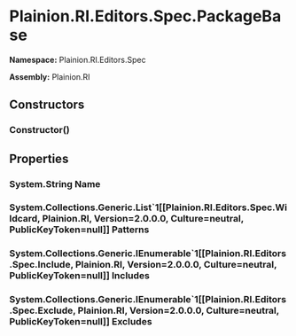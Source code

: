 
# Plainion.RI.Editors.Spec.PackageBase

**Namespace:** Plainion.RI.Editors.Spec

**Assembly:** Plainion.RI


## Constructors

### Constructor()


## Properties

### System.String Name

### System.Collections.Generic.List`1[[Plainion.RI.Editors.Spec.Wildcard, Plainion.RI, Version=2.0.0.0, Culture=neutral, PublicKeyToken=null]] Patterns

### System.Collections.Generic.IEnumerable`1[[Plainion.RI.Editors.Spec.Include, Plainion.RI, Version=2.0.0.0, Culture=neutral, PublicKeyToken=null]] Includes

### System.Collections.Generic.IEnumerable`1[[Plainion.RI.Editors.Spec.Exclude, Plainion.RI, Version=2.0.0.0, Culture=neutral, PublicKeyToken=null]] Excludes
